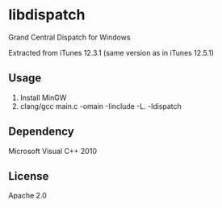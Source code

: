 libdispatch
===========
Grand Central Dispatch for Windows

Extracted from iTunes 12.3.1 (same version as in iTunes 12.5.1)

Usage
-----
1. Install MinGW
2. clang/gcc main.c -omain -Iinclude -L. -ldispatch

Dependency
----------
Microsoft Visual C++ 2010

License
-------
Apache 2.0
